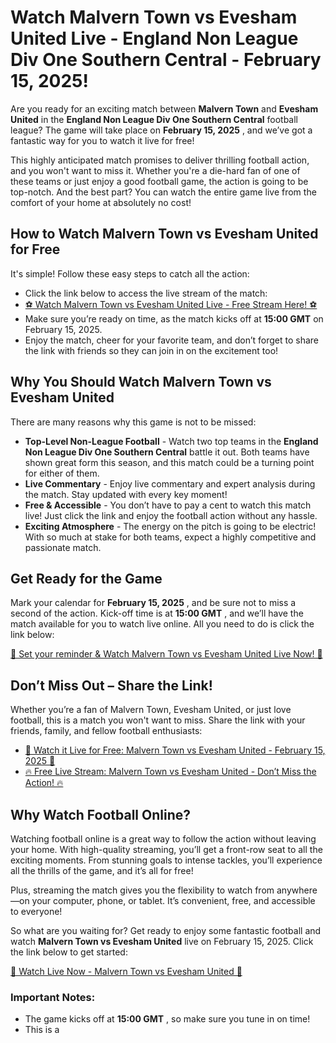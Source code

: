 # Watch Malvern Town vs Evesham United Live - England Non League Div One Southern Central - February 15, 2025!

Are you ready for an exciting match between **Malvern Town** and **Evesham United** in the **England Non League Div One Southern Central** football league? The game will take place on **February 15, 2025** , and we’ve got a fantastic way for you to watch it live for free!

This highly anticipated match promises to deliver thrilling football action, and you won't want to miss it. Whether you're a die-hard fan of one of these teams or just enjoy a good football game, the action is going to be top-notch. And the best part? You can watch the entire game live from the comfort of your home at absolutely no cost!

## How to Watch Malvern Town vs Evesham United for Free

It's simple! Follow these easy steps to catch all the action:

- Click the link below to access the live stream of the match:
- [⚽️ Watch Malvern Town vs Evesham United Live - Free Stream Here! ⚽️](https://tinyurl.com/livestreamfreeo?st=Malvern+Town+vs+Evesham+United&si=ghc)
- Make sure you’re ready on time, as the match kicks off at **15:00 GMT** on February 15, 2025.
- Enjoy the match, cheer for your favorite team, and don’t forget to share the link with friends so they can join in on the excitement too!

## Why You Should Watch Malvern Town vs Evesham United

There are many reasons why this game is not to be missed:

- **Top-Level Non-League Football** - Watch two top teams in the **England Non League Div One Southern Central** battle it out. Both teams have shown great form this season, and this match could be a turning point for either of them.
- **Live Commentary** - Enjoy live commentary and expert analysis during the match. Stay updated with every key moment!
- **Free & Accessible** - You don’t have to pay a cent to watch this match live! Just click the link and enjoy the football action without any hassle.
- **Exciting Atmosphere** - The energy on the pitch is going to be electric! With so much at stake for both teams, expect a highly competitive and passionate match.

## Get Ready for the Game

Mark your calendar for **February 15, 2025** , and be sure not to miss a second of the action. Kick-off time is at **15:00 GMT** , and we’ll have the match available for you to watch live online. All you need to do is click the link below:

[📅 Set your reminder & Watch Malvern Town vs Evesham United Live Now! 📅](https://tinyurl.com/livestreamfreeo?st=Malvern+Town+vs+Evesham+United&si=ghc)

## Don’t Miss Out – Share the Link!

Whether you’re a fan of Malvern Town, Evesham United, or just love football, this is a match you won't want to miss. Share the link with your friends, family, and fellow football enthusiasts:

- [🎉 Watch it Live for Free: Malvern Town vs Evesham United - February 15, 2025 🎉](https://tinyurl.com/livestreamfreeo?st=Malvern+Town+vs+Evesham+United&si=ghc)
- [🔥 Free Live Stream: Malvern Town vs Evesham United - Don’t Miss the Action! 🔥](https://tinyurl.com/livestreamfreeo?st=Malvern+Town+vs+Evesham+United&si=ghc)

## Why Watch Football Online?

Watching football online is a great way to follow the action without leaving your home. With high-quality streaming, you’ll get a front-row seat to all the exciting moments. From stunning goals to intense tackles, you’ll experience all the thrills of the game, and it’s all for free!

Plus, streaming the match gives you the flexibility to watch from anywhere—on your computer, phone, or tablet. It’s convenient, free, and accessible to everyone!

So what are you waiting for? Get ready to enjoy some fantastic football and watch **Malvern Town vs Evesham United** live on February 15, 2025. Click the link below to get started:

[🔴 Watch Live Now - Malvern Town vs Evesham United 🔴](https://tinyurl.com/livestreamfreeo?st=Malvern+Town+vs+Evesham+United&si=ghc)

### Important Notes:

- The game kicks off at **15:00 GMT** , so make sure you tune in on time!
- This is a
